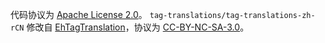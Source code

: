代码协议为 [Apache License 2.0](https://www.apache.org/licenses/LICENSE-2.0)。
`tag-translations/tag-translations-zh-rCN` 修改自 [EhTagTranslation](https://github.com/EhTagTranslation/Database)，协议为 [CC-BY-NC-SA-3.0](https://creativecommons.org/licenses/by-nc-sa/3.0/)。
